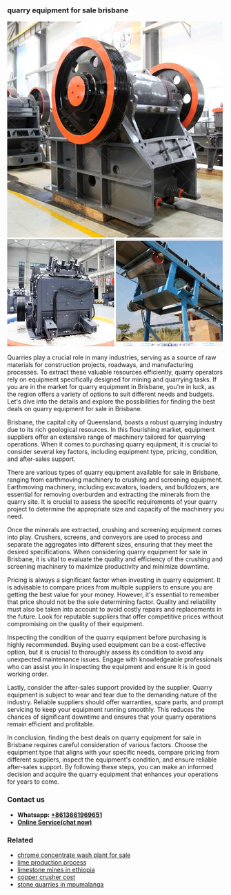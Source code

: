 <h3>quarry equipment for sale brisbane</h3><img src='1708498229.jpg' alt=''><p>Quarries play a crucial role in many industries, serving as a source of raw materials for construction projects, roadways, and manufacturing processes. To extract these valuable resources efficiently, quarry operators rely on equipment specifically designed for mining and quarrying tasks. If you are in the market for quarry equipment in Brisbane, you're in luck, as the region offers a variety of options to suit different needs and budgets. Let's dive into the details and explore the possibilities for finding the best deals on quarry equipment for sale in Brisbane.</p><p>Brisbane, the capital city of Queensland, boasts a robust quarrying industry due to its rich geological resources. In this flourishing market, equipment suppliers offer an extensive range of machinery tailored for quarrying operations. When it comes to purchasing quarry equipment, it is crucial to consider several key factors, including equipment type, pricing, condition, and after-sales support.</p><p>There are various types of quarry equipment available for sale in Brisbane, ranging from earthmoving machinery to crushing and screening equipment. Earthmoving machinery, including excavators, loaders, and bulldozers, are essential for removing overburden and extracting the minerals from the quarry site. It is crucial to assess the specific requirements of your quarry project to determine the appropriate size and capacity of the machinery you need.</p><p>Once the minerals are extracted, crushing and screening equipment comes into play. Crushers, screens, and conveyors are used to process and separate the aggregates into different sizes, ensuring that they meet the desired specifications. When considering quarry equipment for sale in Brisbane, it is vital to evaluate the quality and efficiency of the crushing and screening machinery to maximize productivity and minimize downtime.</p><p>Pricing is always a significant factor when investing in quarry equipment. It is advisable to compare prices from multiple suppliers to ensure you are getting the best value for your money. However, it's essential to remember that price should not be the sole determining factor. Quality and reliability must also be taken into account to avoid costly repairs and replacements in the future. Look for reputable suppliers that offer competitive prices without compromising on the quality of their equipment.</p><p>Inspecting the condition of the quarry equipment before purchasing is highly recommended. Buying used equipment can be a cost-effective option, but it is crucial to thoroughly assess its condition to avoid any unexpected maintenance issues. Engage with knowledgeable professionals who can assist you in inspecting the equipment and ensure it is in good working order.</p><p>Lastly, consider the after-sales support provided by the supplier. Quarry equipment is subject to wear and tear due to the demanding nature of the industry. Reliable suppliers should offer warranties, spare parts, and prompt servicing to keep your equipment running smoothly. This reduces the chances of significant downtime and ensures that your quarry operations remain efficient and profitable.</p><p>In conclusion, finding the best deals on quarry equipment for sale in Brisbane requires careful consideration of various factors. Choose the equipment type that aligns with your specific needs, compare pricing from different suppliers, inspect the equipment's condition, and ensure reliable after-sales support. By following these steps, you can make an informed decision and acquire the quarry equipment that enhances your operations for years to come.</p><h3>Contact us</h3><ul><li><strong>Whatsapp:&nbsp;<a href="https://wa.me/8613661969651">+8613661969651</a></strong></li><li><a href="https://swt.shibang-china.com/?git&amp;zhl&amp;quarry equipment for sale brisbane"><strong>Online Service(chat now)</strong></a></li></ul><h3>Related</h3><ul><li><a href='chrome concentrate wash plant for sale.md'>chrome concentrate wash plant for sale</a></li><li><a href='lime production process.md'>lime production process</a></li><li><a href='limestone mines in ethiopia.md'>limestone mines in ethiopia</a></li><li><a href='copper crusher cost.md'>copper crusher cost</a></li><li><a href='stone quarries in mpumalanga.md'>stone quarries in mpumalanga</a></li></ul>